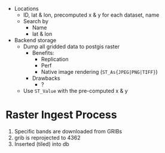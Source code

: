 * Locations
    * ID, lat & lon, precomputed x & y for each dataset, name
    * Search by
        * Name
        * lat & lon
* Backend storage
    * Dump all gridded data to postgis raster
        * Benefits:
            * Replication
            * Perf
            * Native image rendering (`ST_As{JPEG|PNG|TIFF}`)
        * Drawbacks
            * ?
    * Use `ST_Value` with the pre-computed x & y

# Raster Ingest Process
1. Specific bands are downloaded from GRIBs
2. grib is reprojected to 4362
3. Inserted (tiled) into db
